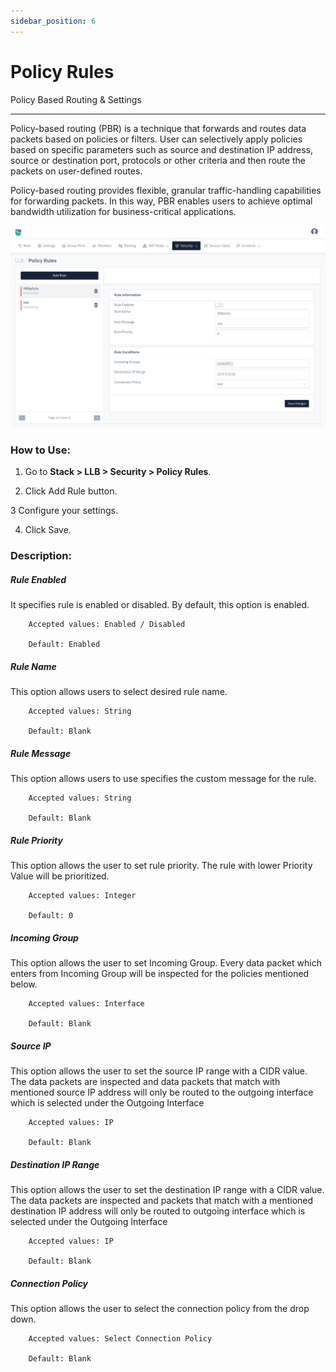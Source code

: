 ```yaml
---
sidebar_position: 6
---
```


# Policy Rules

Policy Based Routing & Settings

---

Policy-based routing (PBR) is a technique that forwards and routes data packets based on policies or filters. User can selectively apply policies based on specific parameters such as source and destination IP address, source or destination port, protocols or other criteria and then route the packets on user-defined routes.

Policy-based routing  provides flexible, granular traffic-handling capabilities for forwarding packets. In this way, PBR enables users to achieve optimal bandwidth utilization for business-critical applications.

![policy_routing](/img/llb/v8/llb_policy_rule.png)

### **How to Use:**

1. Go to **Stack > LLB > Security > Policy Rules**.

2. Click Add Rule button.

3 Configure your settings.

4. Click Save.

### **Description:**

##### **Rule Enabled**

It specifies rule is enabled or disabled. By default, this option is enabled.

```
    Accepted values: Enabled / Disabled 

    Default: Enabled
```


##### **Rule Name**

This option allows users to select desired rule name.

```
    Accepted values: String 

    Default: Blank
```

  
##### **Rule Message**

This option allows users to use specifies the custom message for the rule.

```
    Accepted values: String

    Default: Blank
```

  
##### **Rule Priority**

This option allows the user to set rule priority. The rule with lower Priority Value will be prioritized.

```
    Accepted values: Integer 

    Default: 0
```

  
##### **Incoming Group**

This option allows the user to set Incoming Group. Every data packet which enters from Incoming Group will be inspected for the policies mentioned below.

```
    Accepted values: Interface

    Default: Blank
```


##### **Source IP**

This option allows the user to set the source IP range with a CIDR value. The data packets are inspected and data packets that match with mentioned source IP address will only be routed to the outgoing interface which is selected under the Outgoing Interface

```
    Accepted values: IP

    Default: Blank
```

 
##### **Destination IP Range**

This option allows the user to set the destination IP range with a CIDR value. The data packets are inspected  and  packets that match with a mentioned destination IP address will only be routed to outgoing interface which is selected under the Outgoing Interface

```
    Accepted values: IP

    Default: Blank
```

 
##### **Connection Policy**

This option allows the user to select the connection policy from the drop down.

```
    Accepted values: Select Connection Policy

    Default: Blank 
```

